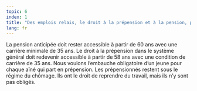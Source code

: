 ```yaml
---
topic: 6
index: 1
title: "Des emplois relais, le droit à la prépension et à la pension, pas de relèvement de l’âge de la pension."
lang: fr
---
```

La pension anticipée doit rester accessible à partir de 60 ans avec une
carrière minimale de 35 ans. Le droit à la prépension dans le système général
doit redevenir accessible à partir de 58 ans avec une condition de carrière de
35 ans. Nous voulons l’embauche obligatoire d’un jeune pour chaque aîné qui
part en prépension. Les prépensionnés restent sous le régime du chômage. Ils
ont le droit de reprendre du travail, mais ils n’y sont pas obligés.
